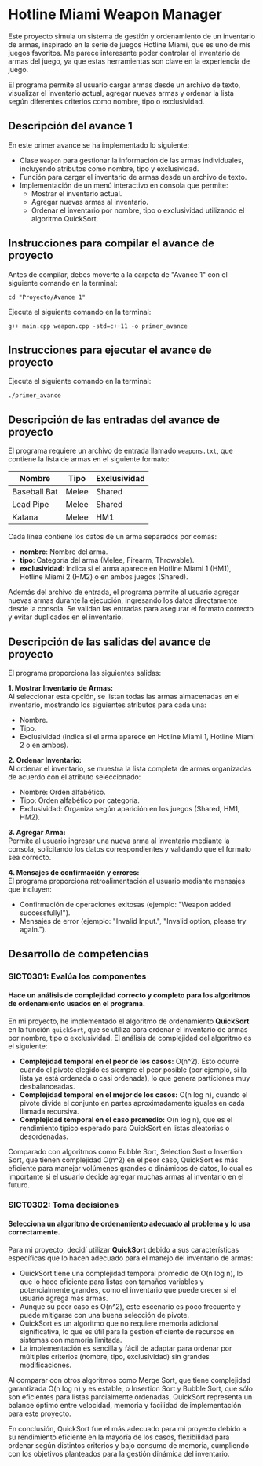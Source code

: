 # Hotline Miami Weapon Manager

Este proyecto simula un sistema de gestión y ordenamiento de un inventario de armas, inspirado en la serie de juegos Hotline Miami, que es uno de mis juegos favoritos. Me parece interesante poder controlar el inventario de armas del juego, ya que estas herramientas son clave en la experiencia de juego.

El programa permite al usuario cargar armas desde un archivo de texto, visualizar el inventario actual, agregar nuevas armas y ordenar la lista según diferentes criterios como nombre, tipo o exclusividad.

## Descripción del avance 1

En este primer avance se ha implementado lo siguiente:

- Clase `Weapon` para gestionar la información de las armas individuales, incluyendo atributos como nombre, tipo y exclusividad.
- Función para cargar el inventario de armas desde un archivo de texto.
- Implementación de un menú interactivo en consola que permite:
  - Mostrar el inventario actual.
  - Agregar nuevas armas al inventario.
  - Ordenar el inventario por nombre, tipo o exclusividad utilizando el algoritmo QuickSort.

## Instrucciones para compilar el avance de proyecto

Antes de compilar, debes moverte a la carpeta de "Avance 1" con el siguiente comando en la terminal:

`cd "Proyecto/Avance 1"`

Ejecuta el siguiente comando en la terminal:

`g++ main.cpp weapon.cpp -std=c++11 -o primer_avance`

## Instrucciones para ejecutar el avance de proyecto

Ejecuta el siguiente comando en la terminal:

`./primer_avance`

## Descripción de las entradas del avance de proyecto

El programa requiere un archivo de entrada llamado `weapons.txt`, que contiene la lista de armas en el siguiente formato:

| Nombre       | Tipo  | Exclusividad |
| ------------ | ----- | ------------ |
| Baseball Bat | Melee | Shared       |
| Lead Pipe    | Melee | Shared       |
| Katana       | Melee | HM1          |

Cada línea contiene los datos de un arma separados por comas:

- **nombre**: Nombre del arma.
- **tipo**: Categoría del arma (Melee, Firearm, Throwable).
- **exclusividad**: Indica si el arma aparece en Hotline Miami 1 (HM1), Hotline Miami 2 (HM2) o en ambos juegos (Shared).

Además del archivo de entrada, el programa permite al usuario agregar nuevas armas durante la ejecución, ingresando los datos directamente desde la consola. Se validan las entradas para asegurar el formato correcto y evitar duplicados en el inventario.

## Descripción de las salidas del avance de proyecto

El programa proporciona las siguientes salidas:

**1. Mostrar Inventario de Armas:**  
Al seleccionar esta opción, se listan todas las armas almacenadas en el inventario, mostrando los siguientes atributos para cada una:

- Nombre.
- Tipo.
- Exclusividad (indica si el arma aparece en Hotline Miami 1, Hotline Miami 2 o en ambos).

**2. Ordenar Inventario:**  
Al ordenar el inventario, se muestra la lista completa de armas organizadas de acuerdo con el atributo seleccionado:

- Nombre: Orden alfabético.
- Tipo: Orden alfabético por categoría.
- Exclusividad: Organiza según aparición en los juegos (Shared, HM1, HM2).

**3. Agregar Arma:**  
Permite al usuario ingresar una nueva arma al inventario mediante la consola, solicitando los datos correspondientes y validando que el formato sea correcto.

**4. Mensajes de confirmación y errores:**  
El programa proporciona retroalimentación al usuario mediante mensajes que incluyen:

- Confirmación de operaciones exitosas (ejemplo: "Weapon added successfully!").
- Mensajes de error (ejemplo: "Invalid Input.", "Invalid option, please try again.").

## Desarrollo de competencias

### SICT0301: Evalúa los componentes

#### Hace un análisis de complejidad correcto y completo para los algoritmos de ordenamiento usados en el programa.

En mi proyecto, he implementado el algoritmo de ordenamiento **QuickSort** en la función `quickSort`, que se utiliza para ordenar el inventario de armas por nombre, tipo o exclusividad. El análisis de complejidad del algoritmo es el siguiente:

- **Complejidad temporal en el peor de los casos:** O(n^2). Esto ocurre cuando el pivote elegido es siempre el peor posible (por ejemplo, si la lista ya está ordenada o casi ordenada), lo que genera particiones muy desbalanceadas.
- **Complejidad temporal en el mejor de los casos:** O(n log n), cuando el pivote divide el conjunto en partes aproximadamente iguales en cada llamada recursiva.
- **Complejidad temporal en el caso promedio:** O(n log n), que es el rendimiento típico esperado para QuickSort en listas aleatorias o desordenadas.

Comparado con algoritmos como Bubble Sort, Selection Sort o Insertion Sort, que tienen complejidad O(n^2) en el peor caso, QuickSort es más eficiente para manejar volúmenes grandes o dinámicos de datos, lo cual es importante si el usuario decide agregar muchas armas al inventario en el futuro.

### SICT0302: Toma decisiones

#### Selecciona un algoritmo de ordenamiento adecuado al problema y lo usa correctamente.

Para mi proyecto, decidí utilizar **QuickSort** debido a sus características específicas que lo hacen adecuado para el manejo del inventario de armas:

- QuickSort tiene una complejidad temporal promedio de O(n log n), lo que lo hace eficiente para listas con tamaños variables y potencialmente grandes, como el inventario que puede crecer si el usuario agrega más armas.
- Aunque su peor caso es O(n^2), este escenario es poco frecuente y puede mitigarse con una buena selección de pivote.
- QuickSort es un algoritmo que no requiere memoria adicional significativa, lo que es útil para la gestión eficiente de recursos en sistemas con memoria limitada.
- La implementación es sencilla y fácil de adaptar para ordenar por múltiples criterios (nombre, tipo, exclusividad) sin grandes modificaciones.

Al comparar con otros algoritmos como Merge Sort, que tiene complejidad garantizada O(n log n) y es estable, o Insertion Sort y Bubble Sort, que sólo son eficientes para listas parcialmente ordenadas, QuickSort representa un balance óptimo entre velocidad, memoria y facilidad de implementación para este proyecto.

En conclusión, QuickSort fue el más adecuado para mi proyecto debido a su rendimiento eficiente en la mayoría de los casos, flexibilidad para ordenar según distintos criterios y bajo consumo de memoria, cumpliendo con los objetivos planteados para la gestión dinámica del inventario.
